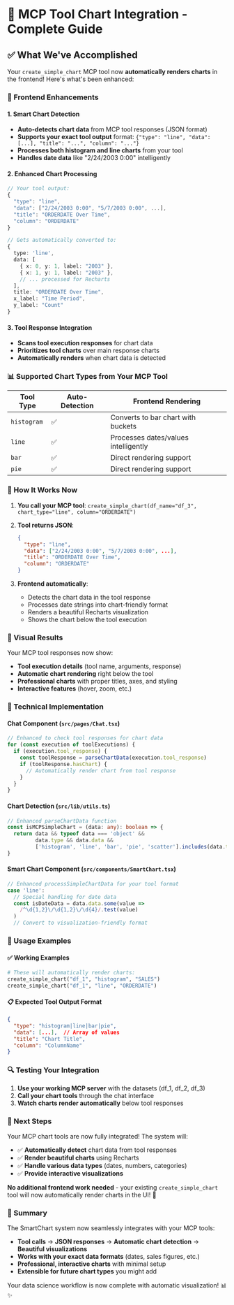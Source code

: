 # 🎯 MCP Tool Chart Integration - Complete Guide

## ✅ What We've Accomplished

Your `create_simple_chart` MCP tool now **automatically renders charts** in the frontend! Here's what's been enhanced:

### 🔧 Frontend Enhancements

#### 1. **Smart Chart Detection**
- **Auto-detects chart data** from MCP tool responses (JSON format)
- **Supports your exact tool output** format: `{"type": "line", "data": [...], "title": "...", "column": "..."}`
- **Processes both histogram and line charts** from your tool
- **Handles date data** like "2/24/2003 0:00" intelligently

#### 2. **Enhanced Chart Processing**
```typescript
// Your tool output:
{
  "type": "line",
  "data": ["2/24/2003 0:00", "5/7/2003 0:00", ...],
  "title": "ORDERDATE Over Time", 
  "column": "ORDERDATE"
}

// Gets automatically converted to:
{
  type: 'line',
  data: [
    { x: 0, y: 1, label: "2003" },
    { x: 1, y: 1, label: "2003" },
    // ... processed for Recharts
  ],
  title: "ORDERDATE Over Time",
  x_label: "Time Period",
  y_label: "Count"
}
```

#### 3. **Tool Response Integration**
- **Scans tool execution responses** for chart data
- **Prioritizes tool charts** over main response charts
- **Automatically renders** when chart data is detected

### 📊 Supported Chart Types from Your MCP Tool

| Tool Type | Auto-Detection | Frontend Rendering |
|-----------|----------------|-------------------|
| `histogram` | ✅ | Converts to bar chart with buckets |
| `line` | ✅ | Processes dates/values intelligently |
| `bar` | ✅ | Direct rendering support |
| `pie` | ✅ | Direct rendering support |

### 🚀 How It Works Now

1. **You call your MCP tool**: `create_simple_chart(df_name="df_3", chart_type="line", column="ORDERDATE")`

2. **Tool returns JSON**:
   ```json
   {
     "type": "line", 
     "data": ["2/24/2003 0:00", "5/7/2003 0:00", ...],
     "title": "ORDERDATE Over Time",
     "column": "ORDERDATE"
   }
   ```

3. **Frontend automatically**:
   - Detects the chart data in the tool response
   - Processes date strings into chart-friendly format  
   - Renders a beautiful Recharts visualization
   - Shows the chart below the tool execution

### 🎨 Visual Results

Your MCP tool responses now show:
- **Tool execution details** (tool name, arguments, response)
- **Automatic chart rendering** right below the tool
- **Professional charts** with proper titles, axes, and styling
- **Interactive features** (hover, zoom, etc.)

### 🔧 Technical Implementation

#### Chat Component (`src/pages/Chat.tsx`)
```typescript
// Enhanced to check tool responses for chart data
for (const execution of toolExecutions) {
  if (execution.tool_response) {
    const toolResponse = parseChartData(execution.tool_response)
    if (toolResponse.hasChart) {
      // Automatically render chart from tool response
    }
  }
}
```

#### Chart Detection (`src/lib/utils.ts`)
```typescript
// Enhanced parseChartData function
const isMCPSimpleChart = (data: any): boolean => {
  return data && typeof data === 'object' && 
         data.type && data.data && 
         ['histogram', 'line', 'bar', 'pie', 'scatter'].includes(data.type)
}
```

#### Smart Chart Component (`src/components/SmartChart.tsx`)
```typescript
// Enhanced processSimpleChartData for your tool format
case 'line':
  // Special handling for date data
  const isDateData = data.data.some(value => 
    /^\d{1,2}\/\d{1,2}\/\d{4}/.test(value)
  )
  // Convert to visualization-friendly format
```

### 🎯 Usage Examples

#### ✅ Working Examples
```python
# These will automatically render charts:
create_simple_chart("df_1", "histogram", "SALES")
create_simple_chart("df_1", "line", "ORDERDATE") 
```

#### 📋 Expected Tool Output Format
```json
{
  "type": "histogram|line|bar|pie",
  "data": [...],  // Array of values
  "title": "Chart Title",
  "column": "ColumnName"
}
```

### 🔍 Testing Your Integration

1. **Use your working MCP server** with the datasets (df_1, df_2, df_3)
2. **Call your chart tools** through the chat interface
3. **Watch charts render automatically** below tool responses

### 🚀 Next Steps

Your MCP chart tools are now fully integrated! The system will:
- ✅ **Automatically detect** chart data from tool responses
- ✅ **Render beautiful charts** using Recharts
- ✅ **Handle various data types** (dates, numbers, categories)
- ✅ **Provide interactive visualizations**

**No additional frontend work needed** - your existing `create_simple_chart` tool will now automatically render charts in the UI! 🎉

### 📝 Summary

The SmartChart system now seamlessly integrates with your MCP tools:
- **Tool calls** → **JSON responses** → **Automatic chart detection** → **Beautiful visualizations**
- **Works with your exact data formats** (dates, sales figures, etc.)
- **Professional, interactive charts** with minimal setup
- **Extensible for future chart types** you might add

Your data science workflow is now complete with automatic visualization! 📊✨
